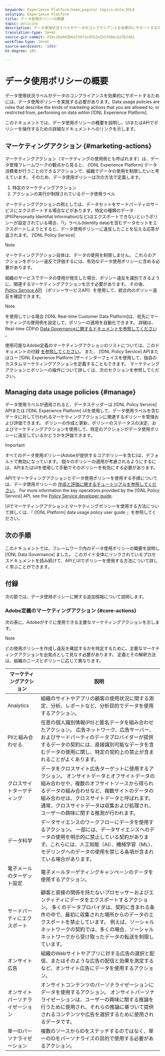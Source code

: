 ```yaml
---
keywords: Experience Platform;home;popular topics;dule;DULE
solution: Experience Platform
title: データ使用ポリシーの概要
topic: policies
description: データ使用状況ラベルがデータのコンプライアンスを効果的にサポートするためには、データ使用ポリシーを実施する必要があります。データ使用ポリシーは、Experience Platform 内のデータに対して実行を許可または制限するマーケティングアクションの種類を記述するルールです
translation-type: tm+mt
source-git-commit: 259c26a9d3b6ef397acd552e255f68ecb25b2dd1
workflow-type: tm+mt
source-wordcount: '1003'
ht-degree: 18%

---
```



# データ使用ポリシーの概要

データ使用状況ラベルがデータのコンプライアンスを効果的にサポートするためには、データ使用ポリシーを実施する必要があります。Data usage policies are rules that describe the kinds of marketing actions that you are allowed to, or restricted from, performing on data within [!DNL Experience Platform].

このドキュメントでは、データ使用ポリシーの概要を説明し、UIまたはAPIでポリシーを操作するための詳細なドキュメントへのリンクを示します。

## マーケティングアクション {#marketing-actions}

マーケティングアクション（マーケティングの使用例とも呼ばれます）は、データ管理フレームワークの観点から見ると、 [!DNL Experience Platform] データ消費者が行うことのできるアクションで、組織でデータの使用を制限したいと考えています。 そのため、データ使用ポリシーは次の方法で定義します。

1. 特定のマーケティングアクション
2. アクションの実行が制限されているデータ使用ラベル

マーケティングアクションの例としては、データセットをサードパーティのサービスにエクスポートする場合などがあります。特定の種類のデータ(PII(Personally Identifial Information)など)はエクスポートできないというポリシーが設定されている場合、「I」ラベル(Identity data)を含むデータセットをエクスポートしようとすると、データ使用ポリシーに違反したことを伝える応答が返されます。 [!DNL Policy Service]

>[!NOTE]
>
>マーケティングアクション自体は、データの使用を制限しません。 これらのアクションをポリシー違反で評価するには、有効なデータ使用ポリシーに含める必要があります。

組織のサービスでデータの使用が発生した場合、ポリシー違反を識別できるように、関連するマーケティングアクションを示す必要があります。 その後、 [Policy Service API](https://www.adobe.io/apis/experienceplatform/home/api-reference.html#!acpdr/swagger-specs/dule-policy-service.yaml) （ポリシーサービスAPI）を使用して、統合内のポリシー違反を確認できます。

>[!NOTE]
>
>を使用している場合 [!DNL Real-time Customer Data Platform]は、宛先にマーケティングの使用例を設定して、ポリシーの適用を自動化できます。 詳細は、Real-time CDPの [Data Governanceに関するドキュメントを参照してください](../../rtcdp/privacy/data-governance-overview.md) 。

使用可能なAdobe定義のマーケティングアクションのリストについては、このドキュメントの付録 [を参照してください](#core-actions)。 また、 [!DNL Policy Service] APIまたはユー [!DNL Experience Platform ]ザーインターフェイスを使用して、独自のカスタムマーケティングアクションを定義することもできます。 マーケティングアクションとポリシーの操作について詳しくは、次のセクションを参照してください。

<!-- (Add after AAM DEC mapping doc is published)
### Inheritance from Adobe Audience Manager Data Export Controls

Experience Platform has the ability to share segments with Adobe Audience Manager. Any Data Export Controls that have been applied to Audience Manager segments are translated to equivalent marketing use cases recognized by Experience Platform Data Governance.

For a reference on how specific Data Export Controls map to marketing actions in Platform, please refer to the [Audience Manager documentation](https://docs.adobe.com/content/help/en/audience-manager/user-guide/features/data-export-controls.html).
-->

## Managing data usage policies {#manage}

データ使用ラベルが適用されると、データステッダーは [!DNL Policy Service] APIまたは [!DNL Experience Platform] UIを使用して、データ使用ラベルを含むデータに対して行われるマーケティングアクションに関連するポリシーを管理および評価できます。 ポリシーの作成と更新、ポリシーのステータスの決定、およびマーケティングアクションを使用して、特定のアクションがデータ使用ポリシーに違反しているかどうかを評価できます。

>[!IMPORTANT]
>
>すべてのデータ使用ポリシー(Adobeが提供するコアポリシーを含む)は、デフォルトで無効になっています。 個々のポリシーの適用が考慮されるようにするには、APIまたはUIを使用して手動でそのポリシーを有効にする必要があります。

APIでマーケティングアクションとデータ使用ポリシーを使用する手順については、データ使用ポリシーの [作成と評価に関するチュートリアルを参照してください](create.md)。 For more information the key operations provided by the [!DNL Policy Service] API, see the [Policy Service developer guide](../api/getting-started.md).

UIでマーケティングアクションとマーケティングポリシーを使用する方法について詳しくは、『 [!DNL Platform] data usage policy user guide [](./user-guide.md)』を参照してください。

## 次の手順

このドキュメントでは、フレームワーク内のデータ使用ポリシーの概要を説明し [!DNL Data Governance] ました。 このガイド全体にリンクされているプロセスドキュメントを読み続けて、APIとUIでポリシーを使用する方法について詳しく学ぶことができます。

## 付録

次の節では、データ使用ポリシーに関する追加情報について説明します。

### Adobe定義のマーケティングアクション {#core-actions}

次の表に、Adobeがすぐに使用できる主要なマーケティングアクションを示します。

>[!NOTE]
>
>どの使用ポリシーを作成し違反を確認するかを特定するために、主要なマーケティングアクションを出発点として見なす必要があります。 定義とその解釈方法は、組織のニーズとポリシーに応じて異なります。

| マーケティングアクション | 説明 |
| --- | --- |
| Analytics | 組織のサイトやアプリの顧客の使用状況に関する測定、分析、レポートなど、分析目的でデータを使用するアクション。 |
| PIIと組み合わせる | 任意の個人識別情報(PII)と匿名データを組み合わせたアクション。 広告ネットワーク、広告サーバー、およびサードパーティのデータプロバイダーが提供するデータの契約には、直接識別可能なデータを含むデータの使用に関し、特定の契約上の禁止が含まれることがよくあります。 |
| クロスサイトターゲティング | データをクロスサイト広告ターゲットに使用するアクション。 オンサイトデータとオフサイトデータの組み合わせや、複数のオフサイトソースから得られるデータの組み合わせなど、複数サイトのデータの組み合わせは、クロスサイトデータと呼ばれます。通常、クロスサイトデータは収集および処理され、ユーザーの興味に関する推測が行われます。 |
| データ科学 | データサイエンスのワークフローにデータを使用するアクション。 一部には、データサイエンスへのデータの使用を明示的に禁止している契約があります。これらには、人工知能（AI）、機械学習（ML）、モデリングへのデータの使用を禁じる条項が含まれている場合があります。 |
| 電子メールのターゲット設定 | 電子メールターゲティングキャンペーンのデータを使用するアクション。 |
| サードパーティにエクスポート | 顧客と直接の関係を持たないプロセッサーおよびエンティティにデータをエクスポートするアクション。 多くのデータプロバイダは、契約に含まれる条件の中で、最初に収集された場所からのデータのエクスポートを禁止しています。 例えば、ソーシャルネットワークの契約では、多くの場合、ソーシャルネットワークから受け取ったデータの転送を制限しています。 |
| オンサイト広告 | 組織のWebサイトやアプリに対する広告の選択と配信、またはそのような広告の配信と効果を測定するなど、オンサイト広告にデータを使用するアクション。 |
| オンサイトパーソナライゼーション | オンサイトコンテンツのパーソナライゼーションにデータを使用するアクション。 オンサイトパーソナライゼーションは、ユーザーの興味に関する推論を行うために使用され、それらの推論に基づいて提供されるコンテンツや広告を選択するために使用されるデータです。 |
| 単一IDパーソナライゼーション | 複数のソースからIDをステッチするのではなく、単一のIDをパーソナライズの目的で使用する必要があるアクション。 |
